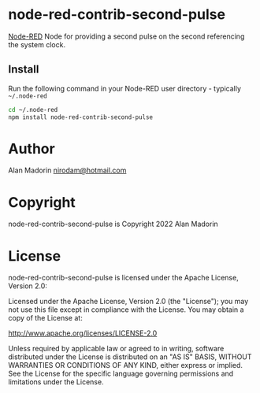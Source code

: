 node-red-contrib-second-pulse
====================

[Node-RED](https://www.nodered.org) Node for providing a second pulse on the second referencing the system clock.

Install
-------

Run the following command in your Node-RED user directory - typically `~/.node-red`

```bash
cd ~/.node-red
npm install node-red-contrib-second-pulse
```

# Author

Alan Madorin <nirodam@hotmail.com>


# Copyright

node-red-contrib-second-pulse is Copyright 2022 Alan Madorin


# License

node-red-contrib-second-pulse is licensed under the Apache License, Version 2.0:

Licensed under the Apache License, Version 2.0 (the "License");
you may not use this file except in compliance with the License.
You may obtain a copy of the License at:
    
  http://www.apache.org/licenses/LICENSE-2.0

Unless required by applicable law or agreed to in writing, software
distributed under the License is distributed on an "AS IS" BASIS,
WITHOUT WARRANTIES OR CONDITIONS OF ANY KIND, either express or implied.
See the License for the specific language governing permissions and
limitations under the License.
